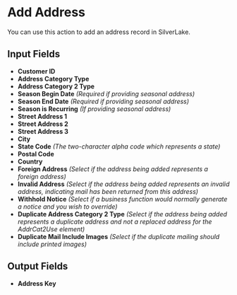 # Add Address

You can use this action to add an address record in SilverLake.

## Input Fields

- **Customer ID**
- **Address Category Type**
- **Address Category 2 Type**
- **Season Begin Date** *(Required if providing seasonal address)*
- **Season End Date** *(Required if providing seasonal address)*
- **Season is Recurring** *(If providing seasonal address)*
- **Street Address 1**
- **Street Address 2**
- **Street Address 3**
- **City**
- **State Code** *(The two-character alpha code which represents a state)*
- **Postal Code**
- **Country**
- **Foreign Address** *(Select if the address being added represents a foreign address)*
- **Invalid Address** *(Select if the address being added represents an invalid address, indicating mail has been returned from this address)*
- **Withhold Notice** *(Select if a business function would normally generate a notice and you wish to override)*
- **Duplicate Address Category 2 Type** *(Select if the address being added represents a duplicate address and not a replaced address for the AddrCat2Use element)*
- **Duplicate Mail Include Images** *(Select if the duplicate mailing should include printed images)*

## Output Fields

- **Address Key**
